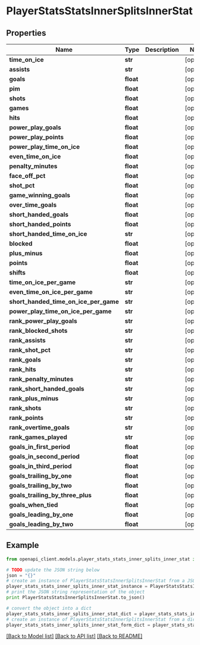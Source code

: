 # PlayerStatsStatsInnerSplitsInnerStat


## Properties

Name | Type | Description | Notes
------------ | ------------- | ------------- | -------------
**time_on_ice** | **str** |  | [optional] 
**assists** | **str** |  | [optional] 
**goals** | **float** |  | [optional] 
**pim** | **float** |  | [optional] 
**shots** | **float** |  | [optional] 
**games** | **float** |  | [optional] 
**hits** | **float** |  | [optional] 
**power_play_goals** | **float** |  | [optional] 
**power_play_points** | **float** |  | [optional] 
**power_play_time_on_ice** | **float** |  | [optional] 
**even_time_on_ice** | **float** |  | [optional] 
**penalty_minutes** | **float** |  | [optional] 
**face_off_pct** | **float** |  | [optional] 
**shot_pct** | **float** |  | [optional] 
**game_winning_goals** | **float** |  | [optional] 
**over_time_goals** | **float** |  | [optional] 
**short_handed_goals** | **float** |  | [optional] 
**short_handed_points** | **float** |  | [optional] 
**short_handed_time_on_ice** | **str** |  | [optional] 
**blocked** | **float** |  | [optional] 
**plus_minus** | **float** |  | [optional] 
**points** | **float** |  | [optional] 
**shifts** | **float** |  | [optional] 
**time_on_ice_per_game** | **str** |  | [optional] 
**even_time_on_ice_per_game** | **str** |  | [optional] 
**short_handed_time_on_ice_per_game** | **str** |  | [optional] 
**power_play_time_on_ice_per_game** | **str** |  | [optional] 
**rank_power_play_goals** | **str** |  | [optional] 
**rank_blocked_shots** | **str** |  | [optional] 
**rank_assists** | **str** |  | [optional] 
**rank_shot_pct** | **str** |  | [optional] 
**rank_goals** | **str** |  | [optional] 
**rank_hits** | **str** |  | [optional] 
**rank_penalty_minutes** | **str** |  | [optional] 
**rank_short_handed_goals** | **str** |  | [optional] 
**rank_plus_minus** | **str** |  | [optional] 
**rank_shots** | **str** |  | [optional] 
**rank_points** | **str** |  | [optional] 
**rank_overtime_goals** | **str** |  | [optional] 
**rank_games_played** | **str** |  | [optional] 
**goals_in_first_period** | **float** |  | [optional] 
**goals_in_second_period** | **float** |  | [optional] 
**goals_in_third_period** | **float** |  | [optional] 
**goals_trailing_by_one** | **float** |  | [optional] 
**goals_trailing_by_two** | **float** |  | [optional] 
**goals_trailing_by_three_plus** | **float** |  | [optional] 
**goals_when_tied** | **float** |  | [optional] 
**goals_leading_by_one** | **float** |  | [optional] 
**goals_leading_by_two** | **float** |  | [optional] 

## Example

```python
from openapi_client.models.player_stats_stats_inner_splits_inner_stat import PlayerStatsStatsInnerSplitsInnerStat

# TODO update the JSON string below
json = "{}"
# create an instance of PlayerStatsStatsInnerSplitsInnerStat from a JSON string
player_stats_stats_inner_splits_inner_stat_instance = PlayerStatsStatsInnerSplitsInnerStat.from_json(json)
# print the JSON string representation of the object
print PlayerStatsStatsInnerSplitsInnerStat.to_json()

# convert the object into a dict
player_stats_stats_inner_splits_inner_stat_dict = player_stats_stats_inner_splits_inner_stat_instance.to_dict()
# create an instance of PlayerStatsStatsInnerSplitsInnerStat from a dict
player_stats_stats_inner_splits_inner_stat_form_dict = player_stats_stats_inner_splits_inner_stat.from_dict(player_stats_stats_inner_splits_inner_stat_dict)
```
[[Back to Model list]](../README.md#documentation-for-models) [[Back to API list]](../README.md#documentation-for-api-endpoints) [[Back to README]](../README.md)


